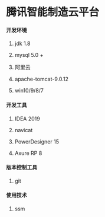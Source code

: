 # 腾讯智能制造云平台

#### 开发环境

1. jdk 1.8

2. mysql 5.0 +

3. 阿里云

4. apache-tomcat-9.0.12

5. win10/9/8/7

#### 开发工具

1. IDEA 2019

2. navicat

4. PowerDesigner 15

5. Axure RP 8

#### 版本控制工具

1. git

#### 使用技术

1. ssm

